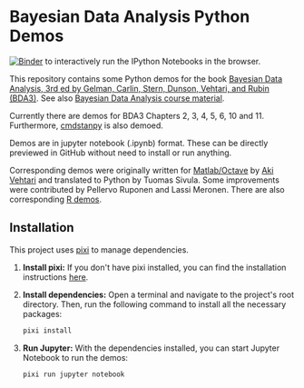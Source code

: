 # Bayesian Data Analysis Python Demos

[![Binder](http://mybinder.org/badge.svg)](http://mybinder.org/repo/avehtari/bda_py_demos) to interactively run the IPython Notebooks in the browser.

This repository contains some Python demos for the book [Bayesian Data
Analysis, 3rd ed by Gelman, Carlin, Stern, Dunson, Vehtari, and Rubin (BDA3)](http://www.stat.columbia.edu/~gelman/book/). See also [Bayesian Data Analysis course material](https://github.com/avehtari/BDA_course_Aalto).

Currently there are demos for BDA3 Chapters 2, 3, 4, 5, 6, 10 and 11. Furthermore, [cmdstanpy](https://mc-stan.org/cmdstanpy/) is also demoed.

Demos are in jupyter notebook (.ipynb) format. These can be directly previewed in GitHub without need to install or run anything.

Corresponding demos were originally written for [Matlab/Octave](https://github.com/avehtari/BDA_m_demos) by [Aki Vehtari](http://users.aalto.fi/~ave/) and translated to Python by Tuomas Sivula. Some improvements were contributed by Pellervo Ruponen and Lassi Meronen. There are also corresponding [R demos](https://github.com/avehtari/BDA_R_demos).


## Installation

This project uses [pixi](https://pixi.sh/) to manage dependencies.

1. **Install pixi:** If you don't have pixi installed, you can find the installation instructions [here](https://pixi.sh/latest/#installation).

2. **Install dependencies:** Open a terminal and navigate to the project's root directory. Then, run the following command to install all the necessary packages:

   ```bash
   pixi install
   ```

3. **Run Jupyter:** With the dependencies installed, you can start Jupyter Notebook to run the demos:

   ```bash
   pixi run jupyter notebook
   ``` 